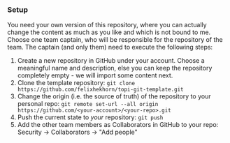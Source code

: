 ### Setup

You need your own version of this repository, where you can actually change the content as much as you like and which is not bound to me.
Choose one team captain, who will be responsible for the repository of the team. The captain (and only them) need to execute the following steps:
 
1. Create a new repository in GitHub under your account.
   Choose a meaningful name and description, else you can keep the repository completely empty - we will import some content next.
1. Clone the template repository: `git clone https://github.com/felixhekhorn/topi-git-template.git`
1. Change the origin (i.e. the source of truth) of the repository to your personal repo: `git remote set-url --all origin https://github.com/<your-account>/<your-repo>.git`
1. Push the current state to _your_ repository: `git push`
1. Add the other team members as Collaborators in GitHub to your repo: Security -> Collaborators -> "Add people"
